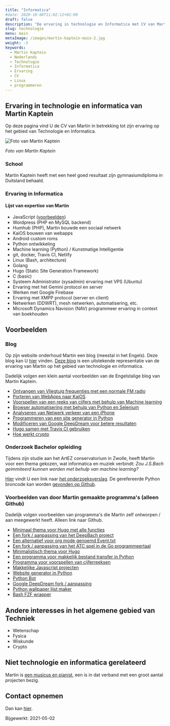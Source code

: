 ```yaml
---
title: "Informatica"
#date: 2020-10-08T11:02:12+02:00
draft: false
description: "De ervaring in technologie en Informatica met CV van Martin Kaptein. Onder andere bevat dit ervaring op gebied van kunstmatige intelligentie, programmeren, Linux and bouwen van websites."
slug: technologie
menu: main
metaImage: /images/martin-kaptein-main-2.jpg
weight: -3
keywords:
  - Martin Kaptein
  - Nederlands
  - Technologie
  - Informatica
  - Ervaring
  - CV
  - Linux
  - programmeren
---
```


## Ervaring in technologie en informatica van Martin Kaptein

Op deze pagina vind U de CV van Martin in betrekking tot zijn ervaring op het gebied van Technologie en Informatica.

![Foto van Martin Kaptein](/images/martin-k-seaboard-rise.jpg)

*Foto van Martin Kaptein*

### School

Martin Kaptein heeft met een heel goed resultaat zijn gymnasiumdiploma in Duitsland behaald.

### Ervaring in Informatica

#### Lijst van expertise van Martin

- JavaScript ([voorbeelden](/dev/))
- Wordpress (PHP en MySQL backend)
- Humhub (PHP), Martin bouwde een sociaal netwerk
- KaiOS bouwen van webapps
- Android custom roms
- Python ontwikkeling
- Machine learning (Python) / Kunstmatige Intelligentie
- git, docker, Travis CI, Netlify
- Linux (Bash, architecture)
- Golang
- Hugo (Static Site Generation Framework)
- C (basic)
- Systeem Administrator (sysadmin) ervaring met VPS (Ubuntu)
- Ervaring met het Gemini protocol en server
- Werken met Google Firebase
- Ervaring met XMPP protocol (server en client)
- Netwerken (DDWRT), mesh netwerken, automatisering, etc.
- Microsoft Dynamics Navision (NAV) programmeer ervaring in context van boekhouden

## Voorbeelden

### Blog

Op zijn website onderhoud Martin een blog (meestal in het Engels). Deze blog kan U [hier](/) vinden.
[Deze blog](/) is een uitstekende representatie van de ervaring van Martin op het gebied van technologie en informatica.

Dadelijk volgen een klein aantal voorbeelden van de Engelstalige blog van Martin Kaptein.

- [Ontvangen van Vliegtuig frequenties met een normale FM radio](/blog/fm-radio-mod-listen-to-airband-frequencies/)
- [Porteren van WebApps naar KaiOS](/blog/porting-converting-web-apps-website-to-kai-os/)
- [Voorspellen van een reeks van cijfers met behulp van Machine learning](/blog/machine-learning-introduction-python-scikit-learn/)
- [Browser automatisering met behulp van Python en Selenium](/blog/programming-a-python-selenium-form-sender-bot/)
- [Analyseren van Netwerk verkeer van een iPhone](/blog/analysing-iphone-network-traffic-communication/)
- [Programmeren van een site generator in Python](/blog/pythoncms/)
- [Modificeren van Google DeepDream voor betere resultaten](/blog/exploring-google-deepdream/)
- [Hugo samen met Travis CI gebruiken](/blog/hugo-with-travis-ci-on-gh-pages/)
- [Hoe werkt crypto](/blog/crypto-easy-introduction-2021/)

### Onderzoek Bachelor opleiding

Tijdens zijn studie aan het ArtEZ conservatorium in Zwolle, heeft Martin voor een thema gekozen, wat informatica en muziek verbindt: *Zou J.S.Bach geimmiteerd kunnen worden met behulp van machine learning?*

[Hier](/files/research_bach_mk_2019.pdf) vindt U een link naar [het onderzoeksverslag](/files/research_bach_mk_2019.pdf).
De gerefereerde Python broncode kan worden [gevonden op Github](https://github.com/martinkaptein/DeepBachResearch).

### Voorbeelden van door Martin gemaakte programma's (alleen Github)

Dadelijk volgen voorbeelden van programma's die Martin zelf ontworpen / aan meegewerkt heeft.
Alleen link naar Github.

- [Minimaal thema voor Hugo met alle functies](https://github.com/martinkaptein/tigers)
- [Een fork / aanpassing van het DeepBach project](https://github.com/martinkaptein/DeepBachResearch)
- [Een alternatief voor org mode genoemd Event.txt](https://github.com/martinkaptein/Events.txt)
- [Een fork / aanpassing van het ATC spel in de Go programmeertaal](https://github.com/martinkaptein/atc)
- [Minimalistisch thema voor Hugo](https://github.com/martinkaptein/hugo-formatting-theme)
- [Een programma voor makkelijk bestand transfer in Python](https://github.com/martinkaptein/python-file-transfer)
- [Programma voor voorspellen van cijferreeksen](https://github.com/martinkaptein/integer-predictor)
- [Makkelijke Javascript projecten](https://github.com/martinkaptein/js-stuff)
- [Website generator in Python](https://github.com/martinkaptein/pythonCMS)
- [Python Bot](https://github.com/martinkaptein/pythonBot)
- [Google DeepDream fork / aanpassing](https://github.com/martinkaptein/deepdream)
- [Python wallpaper lijst maker](https://github.com/martinkaptein/html-wall-gen)
- [Bash FZF wrapper](https://github.com/martinkaptein/fzf-finder)

## Andere interesses in het algemene gebied van Techniek

- Wetenschap
- Fysica
- Wiskunde
- Crypto

## Niet technologie en informatica gerelateerd

Martin is [een musicus en pianist](/nl/muziek/), een is in dat verband met een groot aantal projecten bezig.

## Contact opnemen

Dan kan [hier](/nl/contact/).

Bijgewerkt: 2021-05-02

